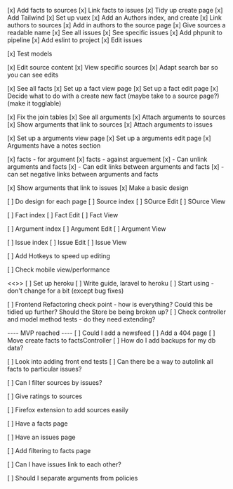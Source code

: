 [x] Add facts to sources
[x] Link facts to issues
[x] Tidy up create page
[x] Add Tailwind
[x] Set up vuex
[x] Add an Authors index, and create
[x] Link authors to sources
[x] Add in authors to the source page
[x] Give sources a readable name
[x] See all issues
[x] See specific issues
[x] Add phpunit to pipeline
[x] Add eslint to project
[x] Edit issues

[x] Test models

[x] Edit source content
[x] View specific sources
[x] Adapt search bar so you can see edits

[x] See all facts
[x] Set up a fact view page
[x] Set up a fact edit page
[x] Decide what to do with a create new fact (maybe take to a source page?) (make it togglable)

[x] Fix the join tables
[x] See all arguments
[x] Attach arguments to sources
[x] Show arguments that link to sources
[x] Attach arguments to issues

[x] Set up a arguments view page
[x] Set up a arguments edit page
[x] Arguments have a notes section

[x] facts - for argument
[x] facts - against arguement
[x] - Can unlink arguments and facts
[x] - Can edit links between arguments and facts
[x] - can set negative links between arguments and facts

[x] Show arguments that link to issues
[x] Make a basic design

[ ] Do design for each page
[ ] Source index
[ ] SOurce Edit
[ ] SOurce View

[ ] Fact index
[ ] Fact Edit
[ ] Fact View

[ ] Argument index
[ ] Argument Edit
[ ] Argument View

[ ] Issue index
[ ] Issue Edit
[ ] Issue View

[ ] Add Hotkeys to speed up editing

[ ] Check mobile view/performance

<<<REMOVE REGISTER>>>
[ ] Set up heroku
[ ] Write guide, laravel to heroku
[ ] Start using - don't change for a bit (except bug fixes)

[ ] Frontend Refactoring check point - how is everything? Could this be tidied up further? Should the Store be being broken up?
[ ] Check controller and model method tests - do they need extending?

---- MVP reached ----
[ ] Could I add a newsfeed
[ ] Add a 404 page
[ ] Move create facts to factsController
[ ] How do I add backups for my db data?

[ ] Look into adding front end tests
[ ] Can there be a way to autolink all facts to particular issues?

[ ] Can I filter sources by issues?

[ ] Give ratings to sources

[ ] Firefox extension to add sources easily

[ ] Have a facts page

[ ] Have an issues page

[ ] Add filtering to facts page

[ ] Can I have issues link to each other?

[ ] Should I separate arguments from policies
